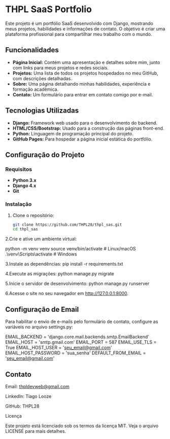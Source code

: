 # THPL SaaS Portfolio

Este projeto é um portfólio SaaS desenvolvido com Django, mostrando meus projetos, habilidades e informações de contato. O objetivo é criar uma plataforma profissional para compartilhar meu trabalho com o mundo.

## Funcionalidades

- **Página Inicial:** Contém uma apresentação e detalhes sobre mim, junto com links para meus projetos e redes sociais.
- **Projetos:** Uma lista de todos os projetos hospedados no meu GitHub, com descrições detalhadas.
- **Sobre:** Uma página detalhando minhas habilidades, experiência e formação acadêmica.
- **Contato:** Um formulário para entrar em contato comigo por e-mail.

## Tecnologias Utilizadas

- **Django:** Framework web usado para o desenvolvimento do backend.
- **HTML/CSS/Bootstrap:** Usado para a construção das páginas front-end.
- **Python:** Linguagem de programação principal do projeto.
- **GitHub Pages:** Para hospedar a página inicial estática do portfólio.

## Configuração do Projeto

### Requisitos

- **Python 3.x**
- **Django 4.x**
- **Git**

### Instalação

1. Clone o repositório:

   ```bash
   git clone https://github.com/THPL28/thpl_sas.git
   cd thpl_sas

2.Crie e ative um ambiente virtual:

   python -m venv venv
   source venv/bin/activate  # Linux/macOS
   .\venv\Scripts\activate   # Windows

3.Instale as dependências:
   pip install -r requirements.txt
   
4.Execute as migrações:
   python manage.py migrate

5.Inicie o servidor de desenvolvimento: 
   python manage.py runserver

6.Acesse o site no seu navegador em http://127.0.0.1:8000.


## Configuração de Email
Para habilitar o envio de e-mails pelo formulário de contato, configure as variáveis no arquivo settings.py:

   EMAIL_BACKEND = 'django.core.mail.backends.smtp.EmailBackend'
   EMAIL_HOST = 'smtp.gmail.com'
   EMAIL_PORT = 587
   EMAIL_USE_TLS = True
   EMAIL_HOST_USER = 'seu_email@gmail.com'
   EMAIL_HOST_PASSWORD = 'sua_senha'
   DEFAULT_FROM_EMAIL = 'seu_email@gmail.com'
   

## Contato
Email: thpldevweb@gmail.com

LinkedIn: Tiago Looze

GitHub: THPL28

Licença

Este projeto está licenciado sob os termos da licença MIT. Veja o arquivo LICENSE para mais detalhes.



